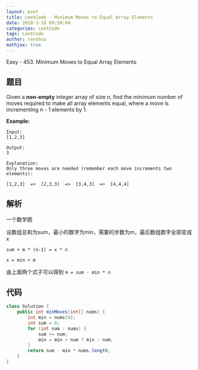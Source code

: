 ```yaml
---
layout: post
title: LeetCode - Minimum Moves to Equal Array Elements
date: 2018-3-18 09:50:04
categories: LeetCode
tags: LeetCode
author: renshuo
mathjax: true
---
```


Easy - 453. Minimum Moves to Equal Array Elements

<!--more-->

## 题目

Given a **non-empty** integer array of size *n*, find the minimum number of moves required to make all array elements equal, where a move is incrementing *n* - 1 elements by 1.

**Example:**

```
Input:
[1,2,3]

Output:
3

Explanation:
Only three moves are needed (remember each move increments two elements):

[1,2,3]  =>  [2,3,3]  =>  [3,4,3]  =>  [4,4,4]
```

## 解析

一个数学题

设数组总和为sum，最小的数字为min，需要的步数为m，最后数组数字全部变成x

`sum + m * (n-1) = x * n`

`x = min + m`

由上面两个式子可以得到 `m = sum - min * n`

## 代码

``` java
class Solution {
    public int minMoves(int[] nums) {
        int min = nums[0];
        int sum = 0;
        for (int num : nums) {
            sum += num;
            min = min < num ? min : num;
        }
        return sum - min * nums.length;
    }
}
```
